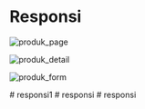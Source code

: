 # Responsi


![produk_page](tugas_page.jpg)

![produk_detail](tugas_detail.jpg)

![produk_form](tugas_form.jpg)

#   r e s p o n s i 1 
 
 #   r e s p o n s i 
 
 #   r e s p o n s i 
 
 
